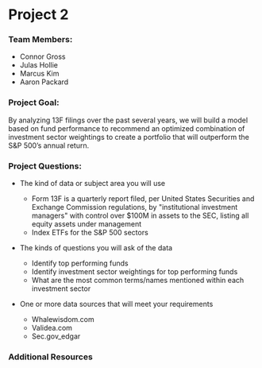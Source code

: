 # Project 2

### Team Members:
- Connor Gross
- Julas Hollie
- Marcus Kim
- Aaron Packard

### Project Goal:
By analyzing 13F filings over the past several years, we will build a model based on fund performance to recommend an optimized combination of investment sector weightings to create a portfolio that will outperform the S&P 500’s annual return.

### Project Questions:
- The kind of data or subject area you will use
  -	Form 13F is a quarterly report filed, per United States Securities and Exchange Commission regulations, by "institutional investment managers" with control over $100M in assets to the SEC, listing all equity assets under management
  -	Index ETFs for the S&P 500 sectors

- The kinds of questions you will ask of the data
  -	Identify top performing funds
  -	Identify investment sector weightings for top performing funds
  -	What are the most common terms/names mentioned within each investment sector
  
- One or more data sources that will meet your requirements
  -	Whalewisdom.com
  -	Validea.com
  -	Sec.gov_edgar


### Additional Resources
